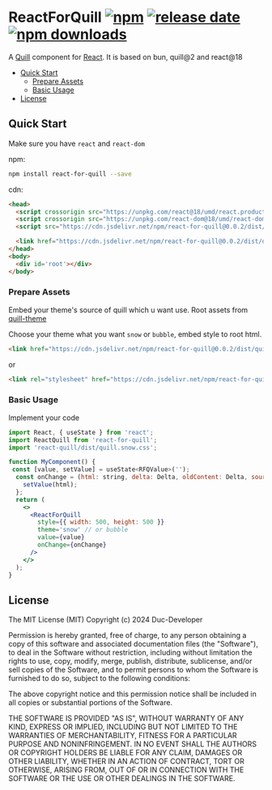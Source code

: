 ReactForQuill [![npm](https://img.shields.io/npm/v/react-for-quill.svg)](https://www.npmjs.com/package/react-for-quill)
[![release date](https://img.shields.io/github/release-date/Duc-Developer/react-for-quill?display_date=published_at)](https://github.com/Duc-Developer/react-for-quill/releases)
[![npm downloads](https://img.shields.io/npm/dt/react-for-quill.svg?maxAge=2592000)](http://www.npmtrends.com/react-for-quill)
==============================================================================

A [Quill] component for [React].
It is based on bun, quill@2 and react@18 

[quill]: https://quilljs.com
[react]: https://facebook.github.io/react/

- [Quick Start](#quick-start)
  - [Prepare Assets](#prepare-assets)
  - [Basic Usage](#basic-usage)
- [License](#license)

## Quick Start

Make sure you have `react` and `react-dom`

npm:
```sh
npm install react-for-quill --save
```

cdn:
```html
<head>
  <script crossorigin src="https://unpkg.com/react@18/umd/react.production.min.js"></script>
  <script crossorigin src="https://unpkg.com/react-dom@18/umd/react-dom.production.min.js"></script>
  <script src="https://cdn.jsdelivr.net/npm/react-for-quill@0.0.2/dist/index.min.js"></script>

  <link href="https://cdn.jsdelivr.net/npm/react-for-quill@0.0.2/dist/quill.snow.css" rel="stylesheet" />
</head>
<body>
  <div id='root'></div>
</body>
```

### Prepare Assets
Embed your theme's source of quill which u want use.
Root assets from [quill-theme](https://quilljs.com/docs/customization/themes#themes)

Choose your theme what you want `snow` or `bubble`, embed style to root html.

```html
<link href="https://cdn.jsdelivr.net/npm/react-for-quill@0.0.2/dist/quill.snow.css" rel="stylesheet" />
```
or
```html
<link rel="stylesheet" href="https://cdn.jsdelivr.net/npm/react-for-quill@0.0.2/dist/quill.bubble.css" />
```

### Basic Usage

Implement your code
```jsx
import React, { useState } from 'react';
import ReactQuill from 'react-for-quill';
import 'react-quill/dist/quill.snow.css';

function MyComponent() {
 const [value, setValue] = useState<RFQValue>('');
  const onChange = (html: string, delta: Delta, oldContent: Delta, source: EmitterSource) => {
    setValue(html);
  };
  return (
    <>
      <ReactForQuill
        style={{ width: 500, height: 500 }}
        theme='snow' // or bubble
        value={value}
        onChange={onChange}
      />
    </>
  );
}
```

## License

The MIT License (MIT)
Copyright (c) 2024 Duc-Developer

Permission is hereby granted, free of charge, to any person obtaining a copy
of this software and associated documentation files (the "Software"), to deal
in the Software without restriction, including without limitation the rights
to use, copy, modify, merge, publish, distribute, sublicense, and/or sell
copies of the Software, and to permit persons to whom the Software is
furnished to do so, subject to the following conditions:

The above copyright notice and this permission notice shall be included in all
copies or substantial portions of the Software.

THE SOFTWARE IS PROVIDED "AS IS", WITHOUT WARRANTY OF ANY KIND, EXPRESS OR
IMPLIED, INCLUDING BUT NOT LIMITED TO THE WARRANTIES OF MERCHANTABILITY,
FITNESS FOR A PARTICULAR PURPOSE AND NONINFRINGEMENT. IN NO EVENT SHALL THE
AUTHORS OR COPYRIGHT HOLDERS BE LIABLE FOR ANY CLAIM, DAMAGES OR OTHER
LIABILITY, WHETHER IN AN ACTION OF CONTRACT, TORT OR OTHERWISE, ARISING FROM,
OUT OF OR IN CONNECTION WITH THE SOFTWARE OR THE USE OR OTHER DEALINGS IN THE
SOFTWARE.